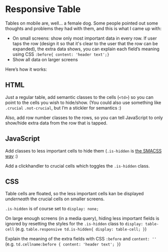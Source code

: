 # Responsive Table

Tables on mobile are, well… a female dog. Some people pointed out some thoughts and problems they had with them, and this is what I came up with:

- On small screens: show only most important data in every row. If user taps the row (design it so that it's clear to the user that the row can be expanded), the extra data shows, you can explain each field’s meaning using CSS `:before{ content: 'header text';}`
- Show all data on larger screens

Here’s how it works:


## HTML

Just a regular table, add semantic classes to the cells (`<td>`) so you can point to the cells you wish to hide/show. (You could also use something like `.crucial` `.not-crucial`, but I’m a stickler for semantics :)

Also, add row number classes to the rows, so you can tell JavaScript to only show/hide extra data from the row that is tapped.


## JavaScript

Add classes to less important cells to hide them (`.is-hidden` is [the SMACSS way](http://smacss.com/book/type-state) :)

Add a clickhandler to crucial cells which toggles the `.is-hidden` class.


## CSS

Table cells are floated, so the less important cells kan be displayed *underneath* the crucial cells on smaller screens.

`.is-hidden` is of course set to `display: none;`

On large enough screens (in a media query), hiding less important fields is ignored by resetting the styles for the `.is-hidden` class to `display: table-cell` (e.g. `table.responsive td.is-hidden{ display: table-cell; }`)

Explain the meaning of the extra fields with CSS `:before` and `content: ''` (e.g. `td.cellname:before { content: 'header text'; }`)
